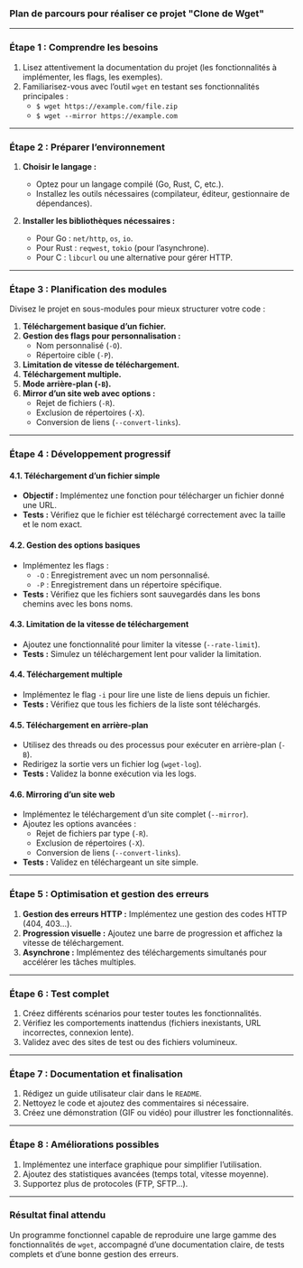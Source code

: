 ### Plan de parcours pour réaliser ce projet "Clone de Wget"

---

### Étape 1 : **Comprendre les besoins**
1. Lisez attentivement la documentation du projet (les fonctionnalités à implémenter, les flags, les exemples).
2. Familiarisez-vous avec l’outil `wget` en testant ses fonctionnalités principales :
   - `$ wget https://example.com/file.zip`
   - `$ wget --mirror https://example.com`

---

### Étape 2 : **Préparer l’environnement**
1. **Choisir le langage :**
   - Optez pour un langage compilé (Go, Rust, C, etc.).
   - Installez les outils nécessaires (compilateur, éditeur, gestionnaire de dépendances).

2. **Installer les bibliothèques nécessaires :**
   - Pour Go : `net/http`, `os`, `io`.
   - Pour Rust : `reqwest`, `tokio` (pour l’asynchrone).
   - Pour C : `libcurl` ou une alternative pour gérer HTTP.

---

### Étape 3 : **Planification des modules**
Divisez le projet en sous-modules pour mieux structurer votre code :
1. **Téléchargement basique d’un fichier.**
2. **Gestion des flags pour personnalisation :**
   - Nom personnalisé (`-O`).
   - Répertoire cible (`-P`).
3. **Limitation de vitesse de téléchargement.**
4. **Téléchargement multiple.**
5. **Mode arrière-plan (`-B`).**
6. **Mirror d’un site web avec options :**
   - Rejet de fichiers (`-R`).
   - Exclusion de répertoires (`-X`).
   - Conversion de liens (`--convert-links`).

---

### Étape 4 : **Développement progressif**
#### 4.1. Téléchargement d’un fichier simple
- **Objectif :** Implémentez une fonction pour télécharger un fichier donné une URL.
- **Tests :** Vérifiez que le fichier est téléchargé correctement avec la taille et le nom exact.

#### 4.2. Gestion des options basiques
- Implémentez les flags :
  - `-O` : Enregistrement avec un nom personnalisé.
  - `-P` : Enregistrement dans un répertoire spécifique.
- **Tests :** Vérifiez que les fichiers sont sauvegardés dans les bons chemins avec les bons noms.

#### 4.3. Limitation de la vitesse de téléchargement
- Ajoutez une fonctionnalité pour limiter la vitesse (`--rate-limit`).
- **Tests :** Simulez un téléchargement lent pour valider la limitation.

#### 4.4. Téléchargement multiple
- Implémentez le flag `-i` pour lire une liste de liens depuis un fichier.
- **Tests :** Vérifiez que tous les fichiers de la liste sont téléchargés.

#### 4.5. Téléchargement en arrière-plan
- Utilisez des threads ou des processus pour exécuter en arrière-plan (`-B`).
- Redirigez la sortie vers un fichier log (`wget-log`).
- **Tests :** Validez la bonne exécution via les logs.

#### 4.6. Mirroring d’un site web
- Implémentez le téléchargement d’un site complet (`--mirror`).
- Ajoutez les options avancées :
  - Rejet de fichiers par type (`-R`).
  - Exclusion de répertoires (`-X`).
  - Conversion de liens (`--convert-links`).
- **Tests :** Validez en téléchargeant un site simple.

---

### Étape 5 : **Optimisation et gestion des erreurs**
1. **Gestion des erreurs HTTP :** Implémentez une gestion des codes HTTP (404, 403…).
2. **Progression visuelle :** Ajoutez une barre de progression et affichez la vitesse de téléchargement.
3. **Asynchrone :** Implémentez des téléchargements simultanés pour accélérer les tâches multiples.

---

### Étape 6 : **Test complet**
1. Créez différents scénarios pour tester toutes les fonctionnalités.
2. Vérifiez les comportements inattendus (fichiers inexistants, URL incorrectes, connexion lente).
3. Validez avec des sites de test ou des fichiers volumineux.

---

### Étape 7 : **Documentation et finalisation**
1. Rédigez un guide utilisateur clair dans le `README`.
2. Nettoyez le code et ajoutez des commentaires si nécessaire.
3. Créez une démonstration (GIF ou vidéo) pour illustrer les fonctionnalités.

---

### Étape 8 : **Améliorations possibles**
1. Implémentez une interface graphique pour simplifier l’utilisation.
2. Ajoutez des statistiques avancées (temps total, vitesse moyenne).
3. Supportez plus de protocoles (FTP, SFTP…).

---

### Résultat final attendu
Un programme fonctionnel capable de reproduire une large gamme des fonctionnalités de `wget`, accompagné d’une documentation claire, de tests complets et d’une bonne gestion des erreurs.